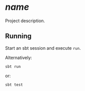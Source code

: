 # $name$

Project description.

## Running

Start an sbt session and execute `run`. 

Alternatively:

    sbt run

or:

    sbt test

